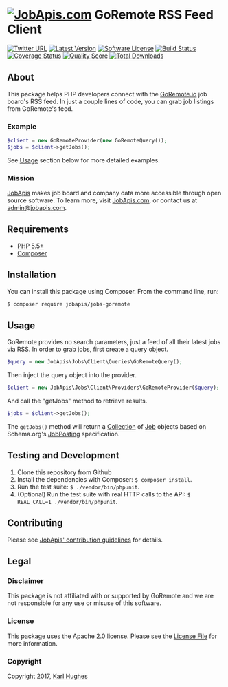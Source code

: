 # [![JobApis.com](https://i.imgur.com/9VOAkrZ.png)](https://www.jobapis.com) GoRemote RSS Feed Client

[![Twitter URL](https://img.shields.io/twitter/url/https/twitter.com/jobapis.svg?style=social&label=Follow%20%40jobapis)](https://twitter.com/jobapis)
[![Latest Version](https://img.shields.io/github/release/jobapis/jobs-goremote.svg?style=flat-square)](https://github.com/jobapis/jobs-goremote/releases)
[![Software License](https://img.shields.io/badge/license-APACHE%202.0-brightgreen.svg?style=flat-square)](LICENSE.md)
[![Build Status](https://img.shields.io/travis/jobapis/jobs-goremote/master.svg?style=flat-square&1)](https://travis-ci.org/jobapis/jobs-goremote)
[![Coverage Status](https://img.shields.io/scrutinizer/coverage/g/jobapis/jobs-goremote.svg?style=flat-square)](https://scrutinizer-ci.com/g/jobapis/jobs-goremote/code-structure)
[![Quality Score](https://img.shields.io/scrutinizer/g/jobapis/jobs-goremote.svg?style=flat-square)](https://scrutinizer-ci.com/g/jobapis/jobs-goremote)
[![Total Downloads](https://img.shields.io/packagist/dt/jobapis/jobs-goremote.svg?style=flat-square)](https://packagist.org/packages/jobapis/jobs-goremote)

## About

This package helps PHP developers connect with the [GoRemote.io](https://goremote.io/) job board's RSS feed. In just a couple lines of code, you can grab job listings from GoRemote's feed.

### Example

```php
$client = new GoRemoteProvider(new GoRemoteQuery());
$jobs = $client->getJobs();
```

See [Usage](#usage) section below for more detailed examples.

### Mission

[JobApis](https://www.jobapis.com) makes job board and company data more accessible through open source software. To learn more, visit [JobApis.com](https://www.jobapis.com), or contact us at [admin@jobapis.com](mailto:admin@jobapis.com).


## Requirements
- [PHP 5.5+](http://www.php.net/)
- [Composer](https://getcomposer.org/)


## Installation

You can install this package using Composer. From the command line, run:

```bash
$ composer require jobapis/jobs-goremote
```


## Usage

GoRemote provides no search parameters, just a feed of all their latest jobs via RSS. In order to grab jobs, first create a query object.
 
```php
$query = new JobApis\Jobs\Client\Queries\GoRemoteQuery();
```

Then inject the query object into the provider.

```php
$client = new JobApis\Jobs\Client\Providers\GoRemoteProvider($query);
```

And call the "getJobs" method to retrieve results.

```php
$jobs = $client->getJobs();
```

The `getJobs()` method will return a [Collection](https://github.com/jobapis/jobs-common/blob/master/src/Collection.php) of [Job](https://github.com/jobapis/jobs-common/blob/master/src/Job.php) objects based on Schema.org's [JobPosting](https://schema.org/JobPosting) specification.


## Testing and Development

1. Clone this repository from Github
2. Install the dependencies with Composer: `$ composer install`.
3. Run the test suite: `$ ./vendor/bin/phpunit`.
4. (Optional) Run the test suite with real HTTP calls to the API: `$ REAL_CALL=1 ./vendor/bin/phpunit`.


## Contributing

Please see [JobApis' contribution guidelines](#) for details.

## Legal

### Disclaimer

This package is not affiliated with or supported by GoRemote and we are not responsible for any use or misuse of this software.

### License

This package uses the Apache 2.0 license. Please see the [License File](#) for more information.

### Copyright

Copyright 2017, [Karl Hughes](https://github.com/karllhughes)
